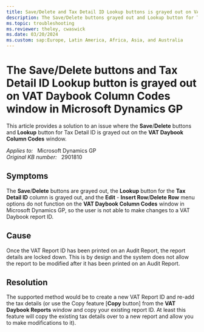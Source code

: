 ```yaml
---
title: Save/Delete and Tax Detail ID Lookup buttons is grayed out on VAT Daybook Column Codes window
description: The Save/Delete buttons grayed out and Lookup button for Tax Detail ID is grayed out on the VAT Daybook Column Codes window in Microsoft Dynamics GP. This article provides a solution to this issue.
ms.topic: troubleshooting
ms.reviewer: theley, cwaswick
ms.date: 03/20/2024
ms.custom: sap:Europe, Latin America, Africa, Asia, and Australia
---
```

# The Save/Delete buttons and Tax Detail ID Lookup button is grayed out on VAT Daybook Column Codes window in Microsoft Dynamics GP

This article provides a solution to an issue where the **Save**/**Delete** buttons and **Lookup** button for Tax Detail ID is grayed out on the **VAT Daybook Column Codes** window.

_Applies to:_ &nbsp; Microsoft Dynamics GP  
_Original KB number:_ &nbsp; 2901810

## Symptoms

The **Save**/**Delete** buttons are grayed out, the **Lookup** button for the **Tax Detail ID** column is grayed out, and the **Edit** - **Insert Row**/**Delete Row** menu options do not function on the **VAT Daybook Column Codes** window in Microsoft Dynamics GP, so the user is not able to make changes to a VAT Daybook report ID.

## Cause

Once the VAT Report ID has been printed on an Audit Report, the report details are locked down. This is by design and the system does not allow the report to be modified after it has been printed on an Audit Report.

## Resolution

The supported method would be to create a new VAT Report ID and re-add the tax details (or use the Copy feature [**Copy** button] from the **VAT Daybook Reports** window and copy your existing report ID. At least this feature will copy the existing tax details over to a new report and allow you to make modifications to it).
